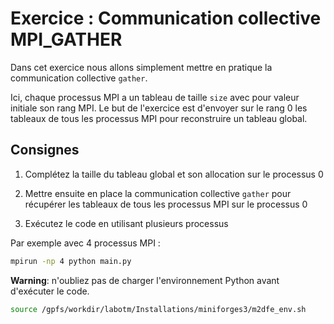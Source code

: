 # Exercice : Communication collective MPI_GATHER

Dans cet exercice nous allons simplement mettre en pratique la communication collective `gather`.

Ici, chaque processus MPI a un tableau de taille `size` avec pour valeur initiale son rang MPI.
Le but de l'exercice est d'envoyer sur le rang 0 les tableaux de tous les processus MPI pour reconstruire un tableau global.

## Consignes

1. Complétez la taille du tableau global et son allocation sur le processus 0

2. Mettre ensuite en place la communication collective `gather` pour récupérer les tableaux de tous les processus MPI sur le processus 0

3. Exécutez le code en utilisant plusieurs processus

Par exemple avec 4 processus MPI :

```bash
mpirun -np 4 python main.py
```

**Warning**: n'oubliez pas de charger l'environnement Python avant d'exécuter le code.

```bash
source /gpfs/workdir/labotm/Installations/miniforges3/m2dfe_env.sh
```